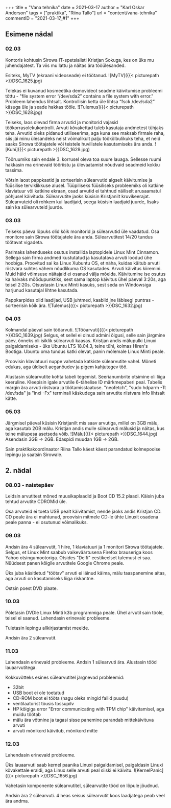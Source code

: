 +++
title = "Vana tehnika"
date = 2021-03-17
author = "Karl Oskar Anderson"
tags = ["praktika", "Riina Tallo"]
url = "content/vana-tehnika"
commentID = "2021-03-17_#1"
+++

## Esimene nädal

### 02.03
Kontoris kohtusin Sirowa IT-spetsialisti Kristjan Sokuga, kes on üks mu juhendajatest. Ta viis mu lattu ja näitas ära tööülesanded.

Esiteks, MyTV (ekraani videoseade) ei töötanud.
![MyTV]({{< picturepath >}}DSC_1625.jpg)

Telekas ei kuvanud kosmeetika demovideot seadme käivitumise probleemi tõttu - "file system error “/dev/sda2” contains a file system with error." Probleem lahendus lihtsalt. Kontrollisin ketta üle lihtsa “fsck /dev/sda2” käsuga üle ja seade hakkas tööle.
![Tulemus]({{< picturepath >}}DSC_1628.jpg)

Teiseks, laos olevad firma arvutid ja monitorid vajasid töökorrasolekukontrolli. Arvuti kõvakettad tuleb kasutaja andmetest tühjaks teha. Arvutid oleks pidanud utiliseerima, aga kuna see maksab firmale raha, siis jäi minu ülesandeks neist võimalikult palju töökõlbulikuks teha, et neid saaks Sirowa töötajatele või teistele huvilistele kasutamiseks ära anda.
![Kuhi]({{< picturepath >}}DSC_1629.jpg)

Tööruumiks sain endale 3. korrusel oleva toa suure lauaga. Sellesse ruumi hakkasin ma erinevaid tööriistu ja ülevaatamist nõudvaid seadmeid kokku tassima.  

Võtsin laost pappkastid ja sorteerisin sülearvutid algselt käivitumise ja füüsilise terviklikkuse alusel. Tüüpiliseks füüsiliseks probleemiks oli katkine klaviatuur või katkine ekraan, osad arvutid ei tahtnud näiliselt arusaamatul põhjusel käivituda. Sülearvutite jaoks küsisin Kristjanilt kruvikeerajat. Sülearvuteid oli rohkem kui laadijaid, seega küsisin laadjaid juurde, lisaks sain ka sülearvuteid juurde. 

### 03.03
Teiseks päeva lõpuks olid kõik monitorid ja sülearvutid üle vaadatud. Osa monitore sain Sirowa töötajatele ära anda. Sülearvutitest 14/20 tundus töötavat vigadeta.

Parimaks lahenduseks osutus installida laptopidele Linux Mint Cinnamon. Sellega sain firma andmed kustutatud ja kasutatava arvuti loodud ühe hoobiga. Proovitud sai ka Linux Xubuntu OS, et näha, kuidas käitub arvuti riistvara suhtes vähem nõudlikuma OS kasutades. Arvuti käivitus kiiremini. Muid häid võimsuse näitajaid ei osanud välja mõelda. Käivitumine ise osutus ka halvaks mõõdupunktiks, sest sama laptop käivitus ühel päeval 3:20s, aga teisel 2:20s. Otsustasin Linux Minti kasuks, sest seda on Windowsiga harjunud kasutajal lihtne kasutada.

Pappkarpides olid laadijad, USB juhtmed, kaablid jne läbisegi puntras - sorteerisin kõik ära.
![Tulemus]({{< picturepath >}}DSC_1632.jpg)


### 04.03
Kolmandal päeval sain tööarvuti. 
![Tööarvuti]({{< picturepath >}}DSC_1639.jpg)
Selgus, et sellel ei olnud admini õigusi, selle sain järgmine päev, õnneks oli isiklik sülearvuti kaasas. Kristjan andis mälupulki Linuxi paigaldamiseks - üks Ubuntu LTS 18.04.3, teine tühi, kolmas Hiren's Bootiga. Ubuntu oma tundus katki olevat, panin mõlemale Linux Minti peale.

Proovisin klaviatuuri nuppe vahetada katkiste sülearvutite vahel. Mõneti edukas, aga üldiselt aeganõudev ja pigem kahjutegev töö.

Alustasin sülearvutite kohta tabeli tegemist. Seerianumbrite otsimine oli liiga keeruline. Kleepisin igale arvutile 6-tähelise ID märkmepaberi peal. Tabelis märgin ära arvuti riistvara ja töötamisstaatuse. "neofetch", "sudo hdparm -Tt /dev/sda" ja "inxi -Fx" terminali käskudega sain arvutite riistvara info lihtsalt kätte.

### 05.03
Järgmisel päeval küsisin Kristjanilt mis saav arvutiga, millel on 3GB mälu, aga kasutab 2GB mälu. Kristjan andis mulle sülearvuti mälusid ja näitas, kus teine mälupesa asetseda võib. 
![Mälu]({{< picturepath >}}DSC_1644.jpg)
Asendasin 3GB -> 2GB. Edaspidi muudan 1GB -> 2GB.

Sain praktikakoordinaator Riina Tallo käest käest parandatud kolmepoolse lepingu ja saatsin Sirowale.

## 2. nädal

### 08.03 - naistepäev
Leidsin arvutitest mõned muusikaplaadid ja Boot CD 15.2 plaadi. Käisin juba tehtud arvutite CDROMid üle.

Osa arvuteid ei toeta USB pealt käivitamist, nende jaoks andis Kristjan CD. CD peale ära ei mahtunud, proovisin mitmele CD-le ühte Linuxit osadena peale panna - ei osutunud võimalikuks.

### 09.03
Andsin ära 4 sülearvutit, 1 hiire, 1 klaviatuuri ja 1 monitori Sirowa töötajatele. Selgus, et Linux Mint saabub vaikeväärtusena Firefox brauseriga koos Yahoo otsingumootoriga. Otsides "Delfi" eestikeelset tulemust ei saa. Nüüdsest panen kõigile arvutitele Google Chrome peale. 

Üks juba käsitletud "töötav" arvuti ei läinud käima, mälu taaspanemine aitas, aga arvuti on kasutamiseks liiga riskantne. 

Ostsin poest DVD plaate.

### 10.03
Põletasin DVDle Linux Minti k3b programmiga peale. Ühel arvutil sain tööle, teisel ei saanud. Lahendasin erinevaid probleeme. 

Tuletasin lepingu allkirjastamist meelde. 

Andsin ära 2 sülearvutit.

### 11.03
Lahendasin erinevaid probleeme. Andsin 1 sülearvuti ära. Alustasin tööd lauaarvutitega.

Kokkuvõtteks esines sülearvutitel järgnevad probleemid:
* 32bit
* USB boot ei ole toetatud
* CD-ROM boot ei tööta (nagu oleks mingid failid puudu)
* ventilaatorist tõusis tossupilv
* HP kõigiga error "Error communicating with TPM chip" käivitamisel, aga muidu töötab
* mälu ära võtmine ja tagasi sisse panemine parandab mittekäivituva arvuti
* arvuti mõnikord käivitub, mõnikord mitte


### 12.03
Lahendasin erinevaid probleeme. 

Üks lauaarvuti saab kernel paanika Linuxi paigaldamisel, paigaldasin Linuxi kõvakettale eraldi, aga Linux selle arvuti peal siiski ei käivitu. 
![KernelPanic]({{< picturepath >}}DSC_1656.jpg)

Vahetasin komponente sülearvutitel, sülearvutite tööd on lõpule jõudnud. 

Andsin ära 2 sülearvuti. 4 heas seisus sülearvutit koos laadjatega peab veel ära andma.
